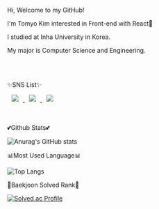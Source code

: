 

<!--
**TomyoKim/TomyoKim** is a ✨ _special_ ✨ repository because its `README.md` (this file) appears on your GitHub profile.

Here are some ideas to get you started:

- 🔭 I’m currently working on ...
- 🌱 I’m currently learning ...
- 👯 I’m looking to collaborate on ...
- 🤔 I’m looking for help with ...
- 💬 Ask me about ...
- 📫 How to reach me: ...
- 😄 Pronouns: ...
- ⚡ Fun fact: ...
-->

<p>Hi, Welcome to my GitHub!</p>
<p>I'm Tomyo Kim interested in Front-end with React🐰</p>
<p>I studied at Inha University in Korea.</p>
<p>My major is Computer Science and Engineering.</p>
<br/>
<br/>

<div>
  <p>
    ✨SNS List✨
  </p>
<a href="https://instagram.com/tomyodesu">
    <img 
        src="http://img.shields.io/badge/-Instagram-E4405F?style=flat&logo=Instagram&logoColor=white&link=https://instagram.com/tomyodesu/"
        style="height : auto; margin-left : 10px; margin-right : 10px;"/>
</a>
<a href="mailto:gihyun0325@gmail.com">
    <img 
        src="https://img.shields.io/badge/Gmail-d14836?style=flat&logo=Gmail&logoColor=white&link=gihyun0325@gmail.com"
        style="height : auto; margin-left : 10px; margin-right : 10px;"/>
</a>
  
<a href="https://velog.io/@gihyun01">
    <img 
        src="http://img.shields.io/badge/-Tech%20Blog-20C997?style=flat&logo=velog&logoColor=white&link=https://https://velog.io/@gihyun01/"
        style="height : auto; margin-left : 10px; margin-right : 10px;"/>
</a>

</div>
<br/>
<br/>

<div>
  
  <p>💕Github Stats💕</p>
  
![Anurag's GitHub stats](https://github-readme-stats-sigma-five.vercel.app/api?username=TomyoKim&show_icons=true&theme=omni)
  
  <p>📊Most Used Language📊</p>
  
![Top Langs](https://github-readme-stats-sigma-five.vercel.app/api/top-langs/?username=TomyoKim&layout=compact&theme=onedark)
  
  <p>🏅Baekjoon Solved Rank🏅</p>
  
[![Solved.ac Profile](http://mazassumnida.wtf/api/generate_badge?boj=tomyo)](https://solved.ac/tomyo)


</div>
